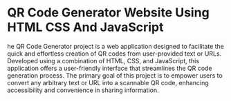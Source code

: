 # QR Code Generator Website Using HTML CSS And JavaScript
 he QR Code Generator project is a web application designed to facilitate the quick and effortless creation of QR codes from user-provided text or URLs. Developed using a combination of HTML, CSS, and JavaScript, this application offers a user-friendly interface that streamlines the QR code generation process. The primary goal of this project is to empower users to convert any arbitrary text or URL into a scannable QR code, enhancing accessibility and convenience in sharing information.
